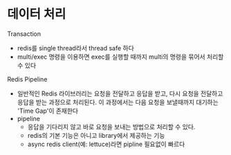# 데이터 처리
Transaction
- redis를 single thread라서 thread safe 하다
- multi/exec 명령을 이용하면 exec를 실행할 때까지 multi의 명령을 묶어서 처리할 수 있다

Redis Pipeline
- 일반적인 Redis 라이브러리는 요청을 전달하고 응답을 받고, 다시 요청을 전달하고 응답을 받는 과정으로 처리된다. 이 과정에서는 다음 요청을 보낼때까지 대기하는 'Time Gap'이 존재한다
- pipeline
   - 응답을 기다리지 않고 바로 요청을 보내는 방법으로 처리할 수 있다. 
   - redis의 기본 기능은 아니고 library에서 제공하는 기능
   - async redis client(예: lettuce)라면 pipline 필요없이 빠르다
   